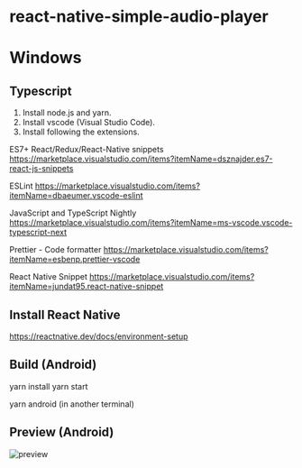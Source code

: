 # react-native-simple-audio-player

# Windows

## Typescript

1. Install node.js and yarn.
2. Install vscode (Visual Studio Code).
3. Install following the extensions.

ES7+ React/Redux/React-Native snippets
https://marketplace.visualstudio.com/items?itemName=dsznajder.es7-react-js-snippets

ESLint
https://marketplace.visualstudio.com/items?itemName=dbaeumer.vscode-eslint

JavaScript and TypeScript Nightly
https://marketplace.visualstudio.com/items?itemName=ms-vscode.vscode-typescript-next

Prettier - Code formatter
https://marketplace.visualstudio.com/items?itemName=esbenp.prettier-vscode

React Native Snippet
https://marketplace.visualstudio.com/items?itemName=jundat95.react-native-snippet

## Install React Native

https://reactnative.dev/docs/environment-setup

## Build (Android)

yarn install
yarn start

yarn android (in another terminal)


## Preview (Android)

![preview](https://user-images.githubusercontent.com/70503548/214753674-b8eef080-2004-456d-bf8e-e00f7cf3c15c.jpg)
